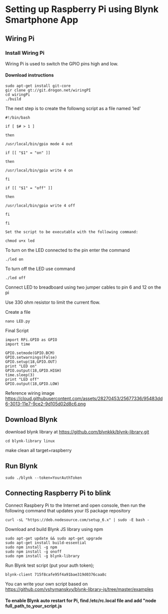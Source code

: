 # Setting up Raspberry Pi using Blynk Smartphone App
## Wiring Pi
### Install Wiring Pi
Wiring Pi is used to switch the GPIO pins high and low.
#### Download instructions
```shell
sudo apt-get install git-core
gir clone gt://git.drogon.net/wiringPI
cd wiringPi
./build
```
The next step is to create the followng script as a file named 'led'
```shell
#!/bin/bash

if [ $# > 1 ]

then

/usr/local/bin/gpio mode 4 out

if [[ "$1" = "on" ]]

then

/usr/local/bin/gpio write 4 on

fi

if [[ "$1" = "off" ]]

then

/usr/local/bin/gpio write 4 off

fi

fi

Set the script to be executable with the following command:

chmod u+x led
```
To turn on the LED connected to the pin enter the command
```shell
./led on
```
To turn off the LED use command
```shell
./led off
```
Connect LED to breadboard using two jumper cables to pin 6 and 12 on the pi

Use 330 ohm resistor to limit the current flow.

Create a file 
```shell
nano LED.py
```
Final Script
```shell
import RPi.GPIO as GPIO
import time

GPIO.setmode(GPIO.BCM)
GPIO.setwarnings(False)
GPIO.setup(18,GPIO.OUT)
print "LED on"
GPIO.output(18,GPIO.HIGH)
time.sleep(3)
print "LED off"
GPIO.output(18,GPIO.LOW)
```
Reference wiring image
https://cloud.githubusercontent.com/assets/28270453/25677336/95483dd6-3013-11e7-9ce2-9d105d02d8c6.png

## Download Blynk 
download blynk library at https://github.com/blynkkk/blynk-library.git
```shell
cd blynk-library linux
```
make clean all target=raspberry

## Run Blynk
```shell
sudo ./blynk --token=YourAuthToken
```
## Connecting Raspberry Pi to blink
Connect Raspbery Pi to the Internet and open console, then run the following command that updates your IS package repository
```shell
curl -sL "https://deb.nodesource.com/setup_6.x" | sudo -E bash -
```
Download and build Blynk JS library using npm
```shell
sudo apt-get update && sudo apt-get upgrade
sudo apt-get install build-essential
sudo npm install -g npm
sudo npm install -g onoff
sudo npm install -g blynk-library
```
Run Blynk test script (put your auth token);
```shell
blynk-client 715f8cafe95f4a91bae319d0376caa8c
```
You can write your own script based on https://github.com/vshymanskyy/blynk-library-js/tree/master/examples
#### To enable Blynk auto restart for Pi, find /etc/rc.local file and add "node full_path_to_your_script.js <Auto Toekn>
